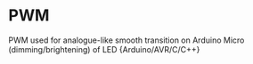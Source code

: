 # PWM
PWM used for analogue-like smooth transition on Arduino Micro (dimming/brightening) of LED {Arduino/AVR/C/C++} 
